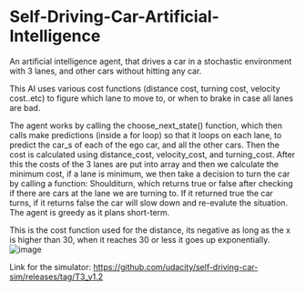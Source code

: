 # Self-Driving-Car-Artificial-Intelligence
An artificial intelligence agent, that drives a car in a stochastic environment with 3 lanes, and other cars without hitting any car.

This AI uses various cost functions (distance cost, turning cost, velocity cost..etc) to figure which lane to move to, or when to brake in case all lanes are bad.

The agent works by calling the choose_next_state() function, which then calls make predictions (inside a for loop) so that it loops on each lane, to predict the car_s of each of the ego car, and all the other cars. Then the cost is calculated using distance_cost, velocity_cost, and turning_cost. After this the costs of the 3 lanes are put into array and then we calculate the minimum cost, if a lane is minimum, we then take a decision to turn the car by calling a function: Shoulditurn, which returns true or false after checking if there are cars at the lane we are turning to. If it returned true the car turns, if it returns false the car will slow down and re-evalute the situation. The agent is greedy as it plans short-term.

This is the cost function used for the distance, its negative as long as the x is higher than 30, when it reaches 30 or less it goes up exponentially.
![image](https://user-images.githubusercontent.com/49645682/124759166-a33be300-df2f-11eb-882e-6efb378c9502.png)

Link for the simulator: https://github.com/udacity/self-driving-car-sim/releases/tag/T3_v1.2
